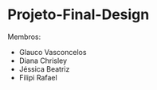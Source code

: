# Projeto-Final-Design

Membros:
- Glauco Vasconcelos
- Diana Chrisley
- Jéssica Beatriz
- Filipi Rafael
